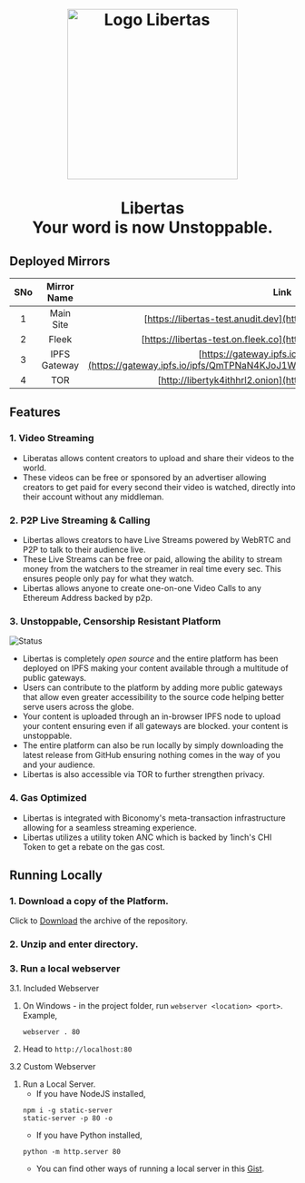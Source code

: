 <h1 align="center">
  <br>
  <img src="https://github.com/dstream/dashboard/blob/master/icons/icon-black.png" alt="Logo Libertas" height="300px"></center>
  <br>
  <br>
  Libertas
  <br>
  Your word is now Unstoppable.
  <br>
</h1>

## Deployed Mirrors

|SNo   	|Mirror Name  	|Link   	|
|:-:	|:-:	|:-:	|
|1   	|Main Site    	|[https://libertas-test.anudit.dev](https://libertas-test.anudit.dev)   	|
|2   	|Fleek   	|[https://libertas-test.on.fleek.co](https://libertas-test.on.fleek.co)   	|
|3   	|IPFS Gateway   	|[https://gateway.ipfs.io/ipfs/QmT...Ecd](https://gateway.ipfs.io/ipfs/QmTPNaN4KJoJ1WCDeHX3XBRbFSfggrX2Erx9wKHtkbLEcd)   	|
|4   	|TOR   	|[http://libertyk4ithhrl2.onion](http://libertyk4ithhrl2.onion)   	|

## Features

### 1. Video Streaming
- Liberatas allows content creators to upload and share their videos to the world.
- These videos can be free or sponsored by an advertiser allowing creators to get paid for every second their video is watched, directly into their account without any middleman.
### 2. P2P Live Streaming & Calling
- Libertas allows creators to have Live Streams powered by WebRTC and P2P to talk to their audience live.
- These Live Streams can be free or paid, allowing the ability to stream money from the watchers to the streamer in real time every sec. This ensures people only pay for what they watch.
- Libertas allows anyone to create one-on-one Video Calls to any Ethereum Address backed by p2p.
### 3. Unstoppable, Censorship Resistant Platform
 ![Status](https://img.shields.io/badge/dynamic/json?url=https://run.mocky.io/v3/e11587e0-1685-4ecf-a884-6d2969ef5a6a&label=Live%20GFW%20Test&query=$.v2response.httpresults.description&color=success?style=flat-square&logo=json&cacheSeconds=3600)
- Libertas is completely *open source* and the entire platform has been deployed on IPFS making your content available through a multitude of public gateways.
- Users can contribute to the platform by adding more public gateways that allow even greater accessibility to the source code helping better serve users across the globe.
- Your content is uploaded through an in-browser IPFS node to upload your content ensuring even if all gateways are blocked. your content is unstoppable.
- The entire platform can also be run locally by simply downloading the latest release from GitHub ensuring nothing comes in the way of you and your audience.
- Libertas is also accessible via TOR to further strengthen privacy.
### 4. Gas Optimized
- Libertas is integrated with Biconomy's meta-transaction infrastructure allowing for a seamless streaming experience.
- Libertas utilizes a utility token ANC which is backed by 1inch's CHI Token to get a rebate on the gas cost.


## Running Locally

### 1. Download a copy of the Platform.
Click to [Download](https://github.com/dstream/dashboardV2/archive/master.zip) the archive of the repository.

### 2. Unzip and enter directory.

### 3. Run a local webserver

3.1. Included Webserver
  1. On Windows - in the project folder, run `webserver <location> <port>`. Example,
      ```
      webserver . 80
      ```
  2. Head to `http://localhost:80`

3.2 Custom Webserver

  1. Run a Local Server.
      - If you have NodeJS installed,
      ```
      npm i -g static-server
      static-server -p 80 -o
      ```
      - If you have Python installed,
      ```
      python -m http.server 80
      ```
      - You can find other ways of running a local server in this [Gist](https://gist.github.com/willurd/5720255).
